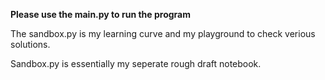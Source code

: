 ****Please use the main.py to run the program****

The sandbox.py is my learning curve and my playground to check verious solutions.

Sandbox.py is essentially my seperate rough draft notebook. 
